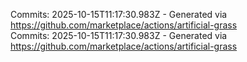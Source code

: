 Commits: 2025-10-15T11:17:30.983Z - Generated via https://github.com/marketplace/actions/artificial-grass
<br>
Commits: 2025-10-15T11:17:30.983Z - Generated via https://github.com/marketplace/actions/artificial-grass
<br>
